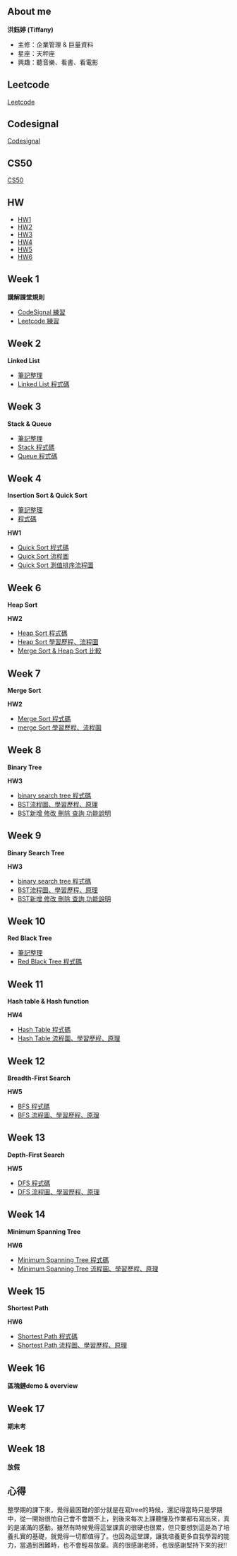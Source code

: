 About me
---------
**洪鈺婷 (Tiffany)**
* 主修：企業管理 & 巨量資料
* 星座：天秤座
* 興趣：聽音樂、看書、看電影


Leetcode
------
[Leetcode](https://github.com/tiffany1020/lesson/tree/master/Leetcode)

Codesignal
--------
[Codesignal](https://github.com/tiffany1020/lesson/tree/master/Codesignal)

CS50
-----
[CS50](https://github.com/tiffany1020/lesson/tree/master/CS50)

HW
----
- [HW1](https://github.com/tiffany1020/lesson/tree/master/HW1)
- [HW2](https://github.com/tiffany1020/lesson/tree/master/HW2)
- [HW3](https://github.com/tiffany1020/lesson/tree/master/HW3)
- [HW4](https://github.com/tiffany1020/lesson/tree/master/HW4)
- [HW5](https://github.com/tiffany1020/lesson/tree/master/HW5)
- [HW6](https://github.com/tiffany1020/lesson/tree/master/HW6)

Week 1
---------
**講解課堂規則**

* [CodeSignal 練習](https://github.com/tiffany1020/lesson/tree/master/Codesignal)
* [Leetcode 練習](https://github.com/tiffany1020/lesson/tree/master/Leetcode)


Week 2
---------
**Linked List**
* [筆記整理](https://github.com/tiffany1020/lesson/blob/master/Week2/%E7%AD%86%E8%A8%98.md)
* [Linked List 程式碼](https://github.com/tiffany1020/lesson/blob/master/Week2/Linked%20list.ipynb)


Week 3
--------
**Stack & Queue**
* [筆記整理](https://github.com/tiffany1020/lesson/blob/master/Week3/Stack%20%26%20Queue.md)
* [Stack 程式碼](https://github.com/tiffany1020/lesson/blob/master/Week3/Stack.ipynb)
* [Queue 程式碼](https://github.com/tiffany1020/lesson/blob/master/Week3/Queue.ipynb)



Week 4
---------

**Insertion Sort & Quick Sort**
* [筆記整理](https://github.com/tiffany1020/lesson/blob/master/Week4/%E7%AD%86%E8%A8%98.md)
* [程式碼](https://github.com/tiffany1020/lesson/blob/master/Week4/QuickSort.py)


**HW1**
* [Quick Sort 程式碼](https://nbviewer.jupyter.org/github/tiffany1020/lesson/blob/master/Homework/Quick%20%20Sort.ipynb)
* [Quick Sort 流程圖](https://github.com/tiffany1020/lesson/blob/master/Homework/Quick%20Sort%20flowchart.jpg)
* [Quick Sort 測值排序流程圖](https://github.com/tiffany1020/lesson/blob/master/Homework/%E6%B8%AC%E5%80%BC%E6%8E%92%E5%BA%8F%E6%B5%81%E7%A8%8B.jpg)





Week 6
---------
**Heap Sort**

**HW2**
* [Heap Sort 程式碼](https://github.com/tiffany1020/lesson/blob/master/HW2/heap_sort_05153214.py)
* [Heap Sort 學習歷程、流程圖](https://github.com/tiffany1020/lesson/blob/master/HW2/Heap%20sort%20%E5%AD%B8%E7%BF%92%E6%AD%B7%E7%A8%8B%E3%80%81%E6%B5%81%E7%A8%8B%E5%9C%96.ipynb)
* [Merge Sort & Heap Sort 比較](https://github.com/tiffany1020/lesson/blob/master/HW2/merge%20sort%20%26%20heap%20sort%20%E6%AF%94%E8%BC%83.md)


Week 7 
-------
**Merge Sort**

**HW2**
* [Merge Sort 程式碼](https://github.com/tiffany1020/lesson/blob/master/HW2/merge_sort_05153214.py)
* [merge Sort 學習歷程、流程圖](https://github.com/tiffany1020/lesson/blob/master/HW2/Merge%20sort%20%E5%AD%B8%E7%BF%92%E6%AD%B7%E7%A8%8B%E3%80%81%E6%B5%81%E7%A8%8B%E5%9C%96.ipynb)

Week 8 
---------
**Binary Tree**

**HW3**
* [binary search tree 程式碼](https://github.com/tiffany1020/lesson/blob/master/HW3/binary_search_tree_05153214.py)
* [BST流程圖、學習歷程、原理](https://github.com/tiffany1020/lesson/blob/master/HW3/BST%E6%B5%81%E7%A8%8B%E5%9C%96%E3%80%81%E5%AD%B8%E7%BF%92%E6%AD%B7%E7%A8%8B%E3%80%81%E5%8E%9F%E7%90%86.ipynb)
* [BST新增 修改 刪除 查詢 功能說明](https://github.com/tiffany1020/lesson/blob/master/HW3/BST%E6%96%B0%E5%A2%9E%20%E4%BF%AE%E6%94%B9%20%E5%88%AA%E9%99%A4%20%E6%9F%A5%E8%A9%A2%20%E5%8A%9F%E8%83%BD%E8%AA%AA%E6%98%8E.md)


Week 9 
---------
**Binary Search Tree**

**HW3**
* [binary search tree 程式碼](https://github.com/tiffany1020/lesson/blob/master/HW3/binary_search_tree_05153214.py)
* [BST流程圖、學習歷程、原理](https://github.com/tiffany1020/lesson/blob/master/HW3/BST%E6%B5%81%E7%A8%8B%E5%9C%96%E3%80%81%E5%AD%B8%E7%BF%92%E6%AD%B7%E7%A8%8B%E3%80%81%E5%8E%9F%E7%90%86.ipynb)
* [BST新增 修改 刪除 查詢 功能說明](https://github.com/tiffany1020/lesson/blob/master/HW3/BST%E6%96%B0%E5%A2%9E%20%E4%BF%AE%E6%94%B9%20%E5%88%AA%E9%99%A4%20%E6%9F%A5%E8%A9%A2%20%E5%8A%9F%E8%83%BD%E8%AA%AA%E6%98%8E.md)


Week 10 
---------
**Red Black Tree**
* [筆記整理](https://github.com/tiffany1020/lesson/blob/master/Week10/Red%20Black%20Tree.md)
* [Red Black Tree 程式碼](https://github.com/tiffany1020/lesson/blob/master/Week10/Red%20Black%20Tree.py)


Week 11 
---------
**Hash table & Hash function**

**HW4**
* [Hash Table 程式碼](https://github.com/tiffany1020/lesson/blob/master/HW4/hash_table_05153214.py)
* [Hash Table 流程圖、學習歷程、原理](https://github.com/tiffany1020/lesson/blob/master/HW4/Hash%20Table%E6%B5%81%E7%A8%8B%E5%9C%96%E3%80%81%E5%AD%B8%E7%BF%92%E6%AD%B7%E7%A8%8B%E3%80%81Hash%20Table%E8%88%87Hash%20Function%E5%8E%9F%E7%90%86.ipynb)

Week 12 
---------
**Breadth-First Search**

**HW5**
* [BFS 程式碼](https://github.com/tiffany1020/lesson/blob/master/HW5/BFS_05153214.py)
* [BFS 流程圖、學習歷程、原理](https://github.com/tiffany1020/lesson/blob/master/HW5/BFS%20DFS%20%E5%AD%B8%E7%BF%92%E6%AD%B7%E7%A8%8B%E3%80%81%E6%B5%81%E7%A8%8B%E5%9C%96%E3%80%81%E5%8E%9F%E7%90%86%E8%88%87%E6%AF%94%E8%BC%83%20.ipynb)

Week 13 
---------
**Depth-First Search**

**HW5**
* [DFS 程式碼](https://github.com/tiffany1020/lesson/blob/master/HW5/BFS_05153214.py)
* [DFS 流程圖、學習歷程、原理](https://github.com/tiffany1020/lesson/blob/master/HW5/BFS%20DFS%20%E5%AD%B8%E7%BF%92%E6%AD%B7%E7%A8%8B%E3%80%81%E6%B5%81%E7%A8%8B%E5%9C%96%E3%80%81%E5%8E%9F%E7%90%86%E8%88%87%E6%AF%94%E8%BC%83%20.ipynb)

Week 14 
---------
**Minimum Spanning Tree**

**HW6**
* [Minimum Spanning Tree 程式碼](https://github.com/tiffany1020/lesson/blob/master/HW6/Dijkstra_05153214.py)
* [Minimum Spanning Tree 流程圖、學習歷程、原理](https://github.com/tiffany1020/lesson/blob/master/HW6/Dijkstra%26Kruskal%E5%8E%9F%E7%90%86%E3%80%81%E6%B5%81%E7%A8%8B%E5%9C%96%E3%80%81%E5%AD%B8%E7%BF%92%E6%AD%B7%E7%A8%8B.ipynb)


Week 15 
---------
**Shortest Path**

**HW6**
* [Shortest Path 程式碼](https://github.com/tiffany1020/lesson/blob/master/HW6/Dijkstra_05153214.py)
* [Shortest Path 流程圖、學習歷程、原理](https://github.com/tiffany1020/lesson/blob/master/HW6/Dijkstra%26Kruskal%E5%8E%9F%E7%90%86%E3%80%81%E6%B5%81%E7%A8%8B%E5%9C%96%E3%80%81%E5%AD%B8%E7%BF%92%E6%AD%B7%E7%A8%8B.ipynb)

Week 16
---------
**區塊鏈demo & overview**

Week 17
---------
**期末考**

Week 18
---------
**放假**

心得
------
整學期的課下來，覺得最困難的部分就是在寫tree的時候，還記得當時只是學期中，從一開始很怕自己會不會跟不上，到後來每次上課聽懂及作業都有寫出來，真的是滿滿的感動。雖然有時候覺得這堂課真的很硬也很累，但只要想到這是為了培養扎實的基礎，就覺得一切都值得了。也因為這堂課，讓我培養更多自我學習的能力，當遇到困難時，也不會輕易放棄。真的很感謝老師，也很感謝堅持下來的我!!


